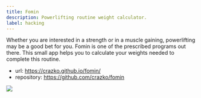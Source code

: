 ```yaml
---
title: Fomin
description: Powerlifting routine weight calculator.
label: hacking
---
```


Whether you are interested in a strength or in a muscle gaining, powerlifting may be a good bet for you. Fomin is one of the prescribed programs out there. This small app helps you to calculate your weights needed to complete this routine.

- url: https://crazko.github.io/fomin/
- repository: https://github.com/crazko/fomin

![](./assets/thumbs/fomin.png)
